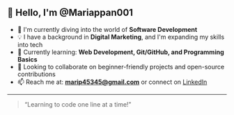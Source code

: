 ## 👋 Hello, I'm @Mariappan001

- 🎯 I'm currently diving into the world of **Software Development**
- 💡 I have a background in **Digital Marketing**, and I'm expanding my skills into tech
- 🌱 Currently learning: **Web Development, Git/GitHub, and Programming Basics**
- 🤝 Looking to collaborate on beginner-friendly projects and open-source contributions
- 📫 Reach me at: **marip45345@gmail.com** or connect on [LinkedIn](https://www.linkedin.com/in/mariappan-p/)

---

> “Learning to code one line at a time!”

<!---
Mariappan001/Mariappan001 is a ✨ special ✨ repository because its `README.md` (this file) appears on your GitHub profile.
You can click the Preview link to take a look at your changes.
--->
